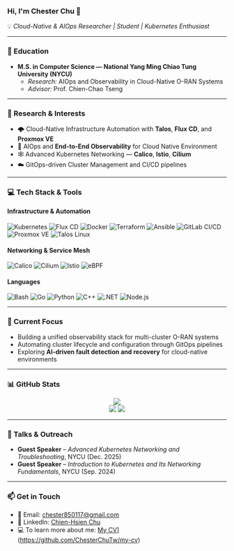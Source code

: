 ### Hi, I'm Chester Chu 👋

💡 *Cloud-Native & AIOps Researcher | Student | Kubernetes Enthusiast*

---

### 🏫 Education
- **M.S. in Computer Science — National Yang Ming Chiao Tung University (NYCU)**
  - *Research:* AIOps and Observability in Cloud-Native O-RAN Systems  
  - *Advisor:* Prof. Chien-Chao Tseng  

---

### 🔬 Research & Interests
- 🌩️ Cloud-Native Infrastructure Automation with **Talos**, **Flux CD**, and **Proxmox VE**  
- 📡 AIOps and **End-to-End Observability** for Cloud Native Environment 
- 🕸️ Advanced Kubernetes Networking — **Calico**, **Istio**, **Cilium**  
- ☁️ GitOps-driven Cluster Management and CI/CD pipelines  

---

### 💻 Tech Stack & Tools

#### **Infrastructure & Automation**
![Kubernetes](https://img.shields.io/badge/Kubernetes-326CE5?style=for-the-badge&logo=kubernetes&logoColor=white)
![Flux CD](https://img.shields.io/badge/Flux%20CD-00B5E2?style=for-the-badge&logo=flux&logoColor=white)
![Docker](https://img.shields.io/badge/Docker-2496ED?style=for-the-badge&logo=docker&logoColor=white)
![Terraform](https://img.shields.io/badge/Terraform-844FBA?style=for-the-badge&logo=terraform&logoColor=white)
![Ansible](https://img.shields.io/badge/Ansible-EE0000?style=for-the-badge&logo=ansible&logoColor=white)
![GitLab CI/CD](https://img.shields.io/badge/GitLab%20CI%2FCD-FC6D26?style=for-the-badge&logo=gitlab&logoColor=white)
![Proxmox VE](https://img.shields.io/badge/Proxmox%20VE-E57000?style=for-the-badge&logo=proxmox&logoColor=white)
![Talos Linux](https://img.shields.io/badge/Talos%20Linux-0A66C2?style=for-the-badge&logo=linux&logoColor=white)

#### **Networking & Service Mesh**
![Calico](https://img.shields.io/badge/Calico-F58220?style=for-the-badge&logo=calico&logoColor=white)
![Cilium](https://img.shields.io/badge/Cilium-3B5EE9?style=for-the-badge&logo=cilium&logoColor=white)
![Istio](https://img.shields.io/badge/Istio-466BB0?style=for-the-badge&logo=istio&logoColor=white)
![eBPF](https://img.shields.io/badge/eBPF-000000?style=for-the-badge&logo=linux&logoColor=white)

#### **Languages**
![Bash](https://img.shields.io/badge/Bash-121011?style=for-the-badge&logo=gnubash&logoColor=white)
![Go](https://img.shields.io/badge/Go-00ADD8?style=for-the-badge&logo=go&logoColor=white)
![Python](https://img.shields.io/badge/Python-3776AB?style=for-the-badge&logo=python&logoColor=white)
![C++](https://img.shields.io/badge/C++-00599C?style=for-the-badge&logo=c%2B%2B&logoColor=white)
![.NET](https://img.shields.io/badge/.NET-512BD4?style=for-the-badge&logo=dotnet&logoColor=white)
![Node.js](https://img.shields.io/badge/Node.js-339933?style=for-the-badge&logo=node.js&logoColor=white)


---

### 🧠 Current Focus
- Building a unified observability stack for multi-cluster O-RAN systems  
- Automating cluster lifecycle and configuration through GitOps pipelines  
- Exploring **AI-driven fault detection and recovery** for cloud-native environments  

---

### 📊 GitHub Stats
<div align="center">
  <img src="https://github-profile-summary-cards.vercel.app/api/cards/profile-details?username=ChesterChuTw&show_icons=true&theme=transparent" />
</div>

<div align="center">
  <img src="https://github-profile-summary-cards.vercel.app/api/cards/stats?username=ChesterChuTw&show_icons=true&theme=transparent" />
  <img src="https://github-profile-summary-cards.vercel.app/api/cards/most-commit-language?username=ChesterChuTw&layout=compact&theme=transparent" />
</div>

---

### 🎤 Talks & Outreach
- **Guest Speaker** – *Advanced Kubernetes Networking and Troubleshooting*, NYCU (Dec. 2025)  
- **Guest Speaker** – *Introduction to Kubernetes and Its Networking Fundamentals*, NYCU (Sep. 2024) 

---

### 📫 Get in Touch
- 📧 Email: [chester850117@gmail.com](mailto:chester850117@gmail.com)  
- 💼 LinkedIn: [Chien-Hsien Chu](https://www.linkedin.com/in/chesterchutw](https://www.linkedin.com/in/chester-chu-947593321)/)
- 💻 To learn more about me: [My CV](https://github.com/ChesterChuTw)](https://github.com/ChesterChuTw/my-cv)
